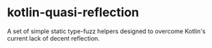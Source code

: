 # kotlin-quasi-reflection
A set of simple static type-fuzz helpers designed to overcome Kotlin's current lack of decent reflection.
